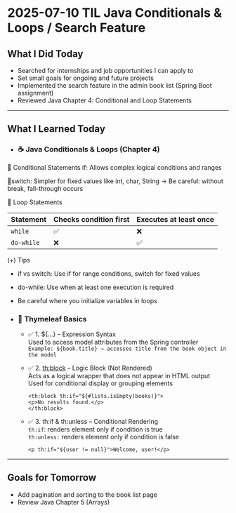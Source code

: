# 2025-07-10 TIL Java Conditionals & Loops / Search Feature

## What I Did Today
- Searched for internships and job opportunities I can apply to
- Set small goals for ongoing and future projects
- Implemented the search feature in the admin book list (Spring Boot assignment)
- Reviewed Java Chapter 4: Conditional and Loop Statements

---

## What I Learned Today
- ### ☕ Java Conditionals & Loops (Chapter 4)
🔹 Conditional Statements
    if: Allows complex logical conditions and ranges

🔹switch: Simpler for fixed values like int, char, String
    → Be careful: without break, fall-through occurs

🔹 Loop Statements

  | Statement  | Checks condition first | Executes at least once |
  | ---------- | ---------------------- | ---------------------- |
  | `while`    | ✅                      | ❌                      |
  | `do-while` | ❌                      | ✅                      |

(+) Tips
- if vs switch: Use if for range conditions, switch for fixed values
- do-while: Use when at least one execution is required
- Be careful where you initialize variables in loops

- ### 📘 Thymeleaf Basics
    - ✅ 1. ${...} – Expression Syntax    
    Used to access model attributes from the Spring controller  
    `Example: ${book.title} → accesses title from the book object in the model`

    - ✅ 2. <th:block> – Logic Block (Not Rendered)     
    Acts as a logical wrapper that does not appear in HTML output      
    Used for conditional display or grouping elements

        ```
        <th:block th:if="${#lists.isEmpty(books)}">
        <p>No results found.</p>
        </th:block>
        ```

    - ✅ 3. th:if & th:unless – Conditional Rendering       
    `th:if`: renders element only if condition is true      
    `th:unless:` renders element only if condition is false

        ```
        <p th:if="${user != null}">Welcome, user!</p>
        ```

---

## Goals for Tomorrow
- Add pagination and sorting to the book list page
- Review Java Chapter 5 (Arrays)
